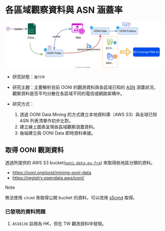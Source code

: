# 各區域觀察資料與 ASN 涵蓋率

![ooni asn data flow](img/ooni-asn.svg)

- 研究狀態：`進行中`

- 研究主題：主要解析目前 OONI 的觀測資料與各區域已知的 [ASN](https://www.cloudflare.com/zh-tw/learning/network-layer/what-is-an-autonomous-system/) 涵蓋狀況，觀察資料是否平均分散在各區域不同的電信或網路架構中。

- 研究方式：
    1. 透過 OONI Data Mining 的方式建立本地資料庫（AWS S3）與全球已知 ASN 列表清單作初步比對。
    2. 建立線上圖表呈現各區域觀察涵蓋資料。
    3. 後端建立與 OONI Data 即時資料串接。

## 取得 OONI 觀測資料

透過所提供的 AWS S3 bucket([`ooni-data-eu-fra`](https://ooni-data-eu-fra.s3.eu-central-1.amazonaws.com/)) 來取得依地區分類的資料。
- https://ooni.org/post/mining-ooni-data
- https://registry.opendata.aws/ooni/

> [!NOTE]
> 無法使用 `s3cmd` 來取得公開 bucket 的資料，可以改用 [s5cmd](https://github.com/peak/s5cmd) 取得。

### 已發現的資料問題

1. `AS38136` 註冊為 HK，但在 TW 觀測資料中發現。
